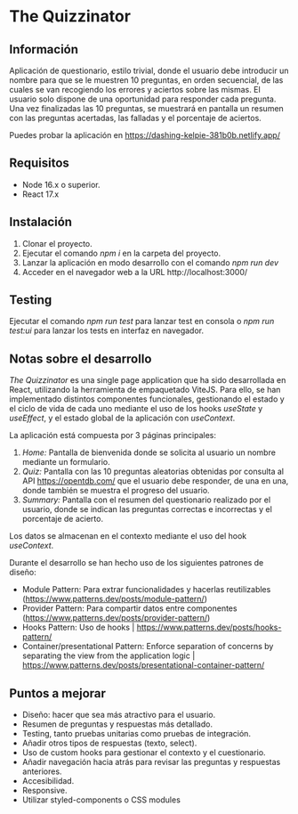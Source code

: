 # The Quizzinator

## Información

Aplicación de questionario, estilo trivial, donde el usuario debe introducir un nombre para que se le muestren 10 preguntas, en orden secuencial, 
de las cuales se van recogiendo los errores y aciertos sobre las mismas. El usuario solo dispone de una oportunidad para responder cada pregunta. 
Una vez finalizadas las 10 preguntas, se muestrará en pantalla un resumen con las preguntas acertadas, las falladas y el porcentaje de aciertos.

Puedes probar la aplicación en https://dashing-kelpie-381b0b.netlify.app/

## Requisitos

* Node 16.x o superior.
* React 17.x

## Instalación

1. Clonar el proyecto.
2. Ejecutar el comando *npm i* en la carpeta del proyecto.
3. Lanzar la aplicación en modo desarrollo con el comando *npm run dev*
4. Acceder en el navegador web a la URL http://localhost:3000/

## Testing

Ejecutar el comando *npm run test* para lanzar test en consola o *npm run test:ui* para lanzar los tests en interfaz en navegador.

## Notas sobre el desarrollo

*The Quizzinator* es una single page application que ha sido desarrollada en React, utilizando la herramienta de empaquetado ViteJS.
Para ello, se han implementado distintos componentes funcionales, gestionando el estado y el ciclo de vida de cada uno mediante el uso de los hooks *useState* y *useEffect*, y el estado global de la aplicación con *useContext*.

La aplicación está compuesta por 3 páginas principales:
1. *Home:* Pantalla de bienvenida donde se solicita al usuario un nombre mediante un formulario.
2. *Quiz:* Pantalla con las 10 preguntas aleatorias obtenidas por consulta al API https://opentdb.com/ que el usuario debe responder, de una en una, donde también se muestra el progreso del usuario.
3. *Summary:* Pantalla con el resumen del questionario realizado por el usuario, donde se indican las preguntas correctas e incorrectas y el porcentaje de acierto.

Los datos se almacenan en el contexto mediante el uso del hook *useContext*.

Durante el desarrollo se han hecho uso de los siguientes patrones de diseño:
* Module Pattern: Para extrar funcionalidades y hacerlas reutilizables (https://www.patterns.dev/posts/module-pattern/)
* Provider Pattern: Para compartir datos entre componentes (https://www.patterns.dev/posts/provider-pattern/)
* Hooks Pattern: Uso de hooks | https://www.patterns.dev/posts/hooks-pattern/
* Container/presentational Pattern: Enforce separation of concerns by separating the view from the application logic | https://www.patterns.dev/posts/presentational-container-pattern/


## Puntos a mejorar

* Diseño: hacer que sea más atractivo para el usuario.
* Resumen de preguntas y respuestas más detallado.
* Testing, tanto pruebas unitarias como pruebas de integración.
* Añadir otros tipos de respuestas (texto, select).
* Uso de custom hooks para gestionar el contexto y el cuestionario.
* Añadir navegación hacia atrás para revisar las preguntas y respuestas anteriores.
* Accesibilidad.
* Responsive.
* Utilizar styled-components o CSS modules
